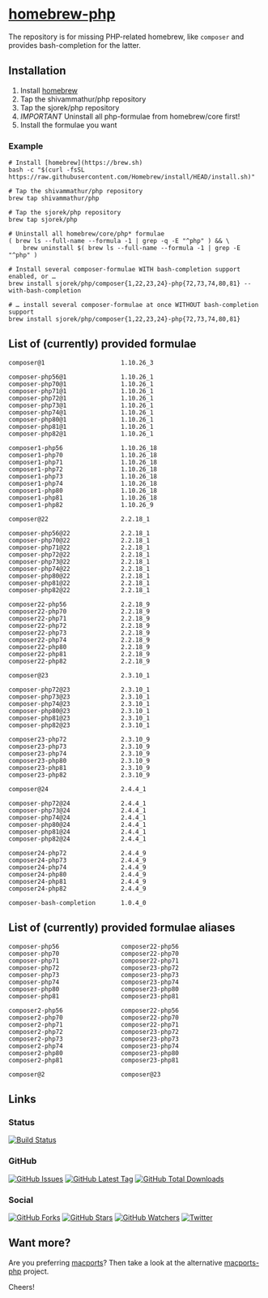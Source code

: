 # [homebrew-php](https://sjorek.github.io/homebrew-php/)

The repository is for missing PHP-related homebrew, like `composer` and
provides bash-completion for the latter.

## Installation

1. Install [homebrew](https://brew.sh)
3. Tap the shivammathur/php repository
3. Tap the sjorek/php repository
4. *IMPORTANT* Uninstall all php-formulae from homebrew/core first!
5. Install the formulae you want

### Example

```console
# Install [homebrew](https://brew.sh)
bash -c "$(curl -fsSL https://raw.githubusercontent.com/Homebrew/install/HEAD/install.sh)"

# Tap the shivammathur/php repository
brew tap shivammathur/php

# Tap the sjorek/php repository
brew tap sjorek/php

# Uninstall all homebrew/core/php* formulae
( brew ls --full-name --formula -1 | grep -q -E "^php" ) && \
    brew uninstall $( brew ls --full-name --formula -1 | grep -E "^php" )

# Install several composer-formulae WITH bash-completion support enabled, or …
brew install sjorek/php/composer{1,22,23,24}-php{72,73,74,80,81} --with-bash-completion

# … install several composer-formulae at once WITHOUT bash-completion support
brew install sjorek/php/composer{1,22,23,24}-php{72,73,74,80,81}
```

## List of (currently) provided formulae

    composer@1                     1.10.26_3

    composer-php56@1               1.10.26_1
    composer-php70@1               1.10.26_1
    composer-php71@1               1.10.26_1
    composer-php72@1               1.10.26_1
    composer-php73@1               1.10.26_1
    composer-php74@1               1.10.26_1
    composer-php80@1               1.10.26_1
    composer-php81@1               1.10.26_1
    composer-php82@1               1.10.26_1

    composer1-php56                1.10.26_18
    composer1-php70                1.10.26_18
    composer1-php71                1.10.26_18
    composer1-php72                1.10.26_18
    composer1-php73                1.10.26_18
    composer1-php74                1.10.26_18
    composer1-php80                1.10.26_18
    composer1-php81                1.10.26_18
    composer1-php82                1.10.26_9

    composer@22                    2.2.18_1

    composer-php56@22              2.2.18_1
    composer-php70@22              2.2.18_1
    composer-php71@22              2.2.18_1
    composer-php72@22              2.2.18_1
    composer-php73@22              2.2.18_1
    composer-php74@22              2.2.18_1
    composer-php80@22              2.2.18_1
    composer-php81@22              2.2.18_1
    composer-php82@22              2.2.18_1

    composer22-php56               2.2.18_9
    composer22-php70               2.2.18_9
    composer22-php71               2.2.18_9
    composer22-php72               2.2.18_9
    composer22-php73               2.2.18_9
    composer22-php74               2.2.18_9
    composer22-php80               2.2.18_9
    composer22-php81               2.2.18_9
    composer22-php82               2.2.18_9

    composer@23                    2.3.10_1

    composer-php72@23              2.3.10_1
    composer-php73@23              2.3.10_1
    composer-php74@23              2.3.10_1
    composer-php80@23              2.3.10_1
    composer-php81@23              2.3.10_1
    composer-php82@23              2.3.10_1

    composer23-php72               2.3.10_9
    composer23-php73               2.3.10_9
    composer23-php74               2.3.10_9
    composer23-php80               2.3.10_9
    composer23-php81               2.3.10_9
    composer23-php82               2.3.10_9

    composer@24                    2.4.4_1

    composer-php72@24              2.4.4_1
    composer-php73@24              2.4.4_1
    composer-php74@24              2.4.4_1
    composer-php80@24              2.4.4_1
    composer-php81@24              2.4.4_1
    composer-php82@24              2.4.4_1

    composer24-php72               2.4.4_9
    composer24-php73               2.4.4_9
    composer24-php74               2.4.4_9
    composer24-php80               2.4.4_9
    composer24-php81               2.4.4_9
    composer24-php82               2.4.4_9

    composer-bash-completion       1.0.4_0

## List of (currently) provided formulae aliases

    composer-php56                 composer22-php56
    composer-php70                 composer22-php70
    composer-php71                 composer22-php71
    composer-php72                 composer23-php72
    composer-php73                 composer23-php73
    composer-php74                 composer23-php74
    composer-php80                 composer23-php80
    composer-php81                 composer23-php81

    composer2-php56                composer22-php56
    composer2-php70                composer22-php70
    composer2-php71                composer22-php71
    composer2-php72                composer23-php72
    composer2-php73                composer23-php73
    composer2-php74                composer23-php74
    composer2-php80                composer23-php80
    composer2-php81                composer23-php81

    composer@2                     composer@23

## Links

### Status

[![Build Status](https://img.shields.io/travis/com/sjorek/homebrew-php.svg)](https://travis-ci.com/sjorek/homebrew-php)


### GitHub

[![GitHub Issues](https://img.shields.io/github/issues/sjorek/homebrew-php.svg)](https://github.com/sjorek/homebrew-php/issues)
[![GitHub Latest Tag](https://img.shields.io/github/tag/sjorek/homebrew-php.svg)](https://github.com/sjorek/homebrew-php/tags)
[![GitHub Total Downloads](https://img.shields.io/github/downloads/sjorek/homebrew-php/total.svg)](https://github.com/sjorek/homebrew-php/releases)


### Social

[![GitHub Forks](https://img.shields.io/github/forks/sjorek/homebrew-php.svg?style=social)](https://github.com/sjorek/homebrew-php/network)
[![GitHub Stars](https://img.shields.io/github/stars/sjorek/homebrew-php.svg?style=social)](https://github.com/sjorek/homebrew-php/stargazers)
[![GitHub Watchers](https://img.shields.io/github/watchers/sjorek/homebrew-php.svg?style=social)](https://github.com/sjorek/homebrew-php/watchers)
[![Twitter](https://img.shields.io/twitter/url/https/github.com/sjorek/homebrew-php.svg?style=social)](https://twitter.com/intent/tweet?url=https%3A%2F%2Fsjorek.github.io%2Fhomebrew-php%2F)

## Want more?

Are you preferring [macports](https://www.macports.org)? Then take a look
at the alternative [macports-php](https://sjorek.github.io/macports-php/) project.

Cheers!
